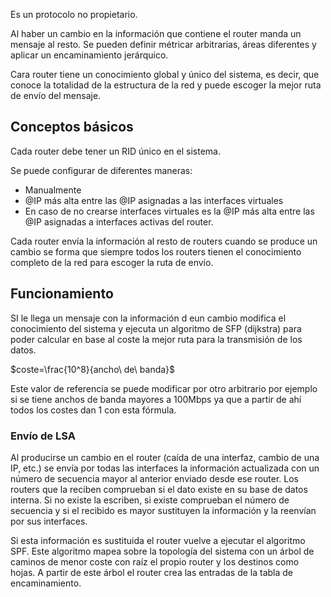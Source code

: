 Es un protocolo no propietario.

Al haber un cambio en la información que contiene el router manda un mensaje al resto. Se pueden definir métricar arbitrarias, áreas diferentes y aplicar un encaminamiento jerárquico.

Cara router tiene un conocimiento global y único del sistema, es decir, que conoce la totalidad de la estructura de la red y puede escoger la mejor ruta de envío del mensaje.

## Conceptos básicos

Cada router debe tener un RID único en el sistema.

Se puede configurar de diferentes maneras:

- Manualmente
- @IP más alta entre las @IP asignadas a las interfaces virtuales
- En caso de no crearse interfaces virtuales es la @IP más alta entre las @IP asignadas a interfaces activas del router.

Cada router envía la información al resto de routers cuando se produce un cambio se forma que siempre todos los routers tienen el conocimiento completo de la red para escoger la ruta de envío.

## Funcionamiento

SI le llega un mensaje con la información d eun cambio modifica el conocimiento del sistema y ejecuta un algoritmo de SFP (dijkstra) para poder calcular en base al coste la mejor ruta para la transmisión de los datos.

$coste=\frac{10^8}{ancho\ de\ banda}$

Este valor de referencia se puede modificar por otro arbitrario por ejemplo si se tiene anchos de banda mayores a 100Mbps ya que a partir de ahí todos los costes dan 1 con esta fórmula.

### Envío de LSA

Al producirse un cambio en el router (caída de una interfaz, cambio de una IP, etc.) se envía por todas las interfaces la información actualizada con un número de secuencia mayor al anterior enviado desde ese router. Los routers que la reciben comprueban si el dato existe en su base de datos interna. Si no existe la escriben, si existe comprueban el número de secuencia y si el recibido es mayor sustituyen la información y la reenvían por sus interfaces.

Si esta información es sustituida el router vuelve a ejecutar el algoritmo SPF. Este algoritmo mapea sobre la topología del sistema con un árbol de caminos de menor coste con raíz el propio router y los destinos como hojas. A partir de este árbol el router crea las entradas de la tabla de encaminamiento.